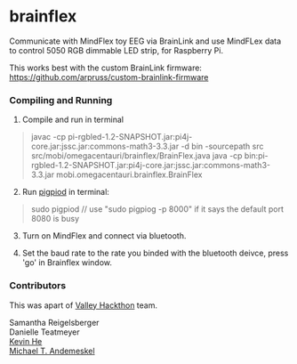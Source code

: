 brainflex
=========

Communicate with MindFlex toy EEG via BrainLink and use MindFLex data to control 5050 RGB dimmable LED strip, for Raspberry Pi.

This works best with the custom BrainLink firmware:
https://github.com/arpruss/custom-brainlink-firmware



### Compiling and Running

1) Compile and run in terminal
> javac -cp pi-rgbled-1.2-SNAPSHOT.jar:pi4j-core.jar:jssc.jar:commons-math3-3.3.jar -d bin -sourcepath src src/mobi/omegacentauri/brainflex/BrainFlex.java
>java -cp bin:pi-rgbled-1.2-SNAPSHOT.jar:pi4j-core.jar:jssc.jar:commons-math3-3.3.jar mobi.omegacentauri.brainflex.BrainFlex

2) Run [pigpiod](http://abyz.co.uk/rpi/pigpio/pigpiod.html) in terminal:
> sudo pigpiod
// use "sudo pigpiog -p 8000" if it says the default port 8080 is busy

3) Turn on MindFlex and connect via bluetooth.

4) Set the baud rate to the rate you binded with the bluetooth deivce, press 'go' in Brainflex window.


### Contributors
This was apart of [Valley Hackthon](http://valleyhackathon.com/events/ValleyHack2017) team.

Samantha Reigelsberger<br />
Danielle Teatmeyer<br />
[Kevin He](https://github.com/hekevintran/brainflex)<br />
[Michael T. Andemeskel](https://github.com/mandemeskel)<br />
